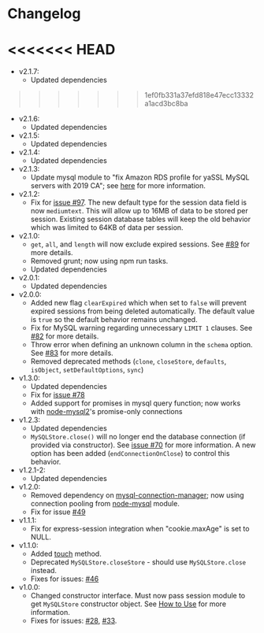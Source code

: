 # Changelog

<<<<<<< HEAD
=======
* v2.1.7:
  * Updated dependencies
>>>>>>> 1ef0fb331a37efd818e47ecc13332a1acd3bc8ba
* v2.1.6:
  * Updated dependencies
* v2.1.5:
  * Updated dependencies
* v2.1.4:
  * Updated dependencies
* v2.1.3:
  * Update mysql module to "fix Amazon RDS profile for yaSSL MySQL servers with 2019 CA"; see [here](https://github.com/mysqljs/mysql/pull/2292) for more information.
* v2.1.2:
  * Fix for [issue #97](https://github.com/chill117/express-mysql-session/issues/97). The new default type for the session data field is now `mediumtext`. This will allow up to 16MB of data to be stored per session. Existing session database tables will keep the old behavior which was limited to 64KB of data per session.
* v2.1.0:
  * `get`, `all`, and `length` will now exclude expired sessions. See [#89](https://github.com/chill117/express-mysql-session/issues/89) for more details.
  * Removed grunt; now using npm run tasks.
  * Updated dependencies
* v2.0.1:
  * Updated dependencies
* v2.0.0:
  * Added new flag `clearExpired` which when set to `false` will prevent expired sessions from being deleted automatically. The default value is `true` so the default behavior remains unchanged.
  * Fix for MySQL warning regarding unnecessary `LIMIT 1` clauses. See [#82](https://github.com/chill117/express-mysql-session/issues/82) for more details.
  * Throw error when defining an unknown column in the `schema` option. See [#83](https://github.com/chill117/express-mysql-session/issues/83) for more details.
  * Removed deprecated methods (`clone`, `closeStore`, `defaults`, `isObject`, `setDefaultOptions`, `sync`)
* v1.3.0:
  * Updated dependencies
  * Fix for [issue #78](https://github.com/chill117/express-mysql-session/issues/78)
  * Added support for promises in mysql query function; now works with [node-mysql2](https://github.com/sidorares/node-mysql2)'s promise-only connections
* v1.2.3:
  * Updated dependencies
  * `MySQLStore.close()` will no longer end the database connection (if provided via constructor). See [issue #70](https://github.com/chill117/express-mysql-session/issues/70) for more information. A new option has been added (`endConnectionOnClose`) to control this behavior.
* v1.2.1-2:
  * Updated dependencies
* v1.2.0:
  * Removed dependency on [mysql-connection-manager](https://github.com/chill117/mysql-connection-manager); now using connection pooling from [node-mysql](https://github.com/mysqljs/mysql) module.
  * Fix for issue [#49](https://github.com/chill117/express-mysql-session/issues/49)
* v1.1.1:
  * Fix for express-session integration when "cookie.maxAge" is set to NULL.
* v1.1.0:
  * Added [touch](https://github.com/expressjs/session#storetouchsid-session-callback) method.
  * Deprecated `MySQLStore.closeStore` - should use `MySQLStore.close` instead.
  * Fixes for issues: [#46](https://github.com/chill117/express-mysql-session/issues/46)
* v1.0.0:
  * Changed constructor interface. Must now pass session module to get `MySQLStore` constructor object. See [How to Use](https://github.com/chill117/express-mysql-session#how-to-use) for more information.
  * Fixes for issues: [#28](https://github.com/chill117/express-mysql-session/issues/28), [#33](https://github.com/chill117/express-mysql-session/issues/33).
